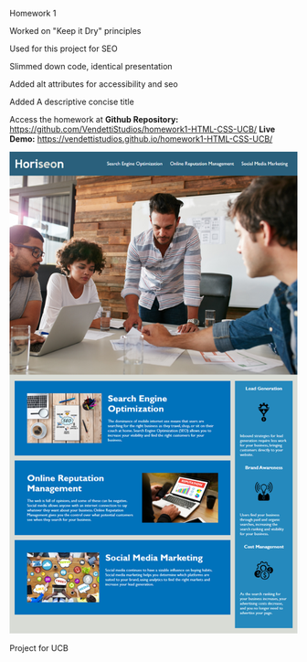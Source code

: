 Homework 1

Worked on "Keep it Dry" principles

Used for this project for SEO

Slimmed down code, identical presentation

Added alt attributes for accessibility and seo

Added A descriptive concise title

Access the homework at
**Github Repository:**
https://github.com/VendettiStudios/homework1-HTML-CSS-UCB/
**Live Demo:**
https://vendettistudios.github.io/homework1-HTML-CSS-UCB/

<img src="./assets/images/01-html-css-git-homework-demo.png" alt="homework demo" />



Project for UCB

